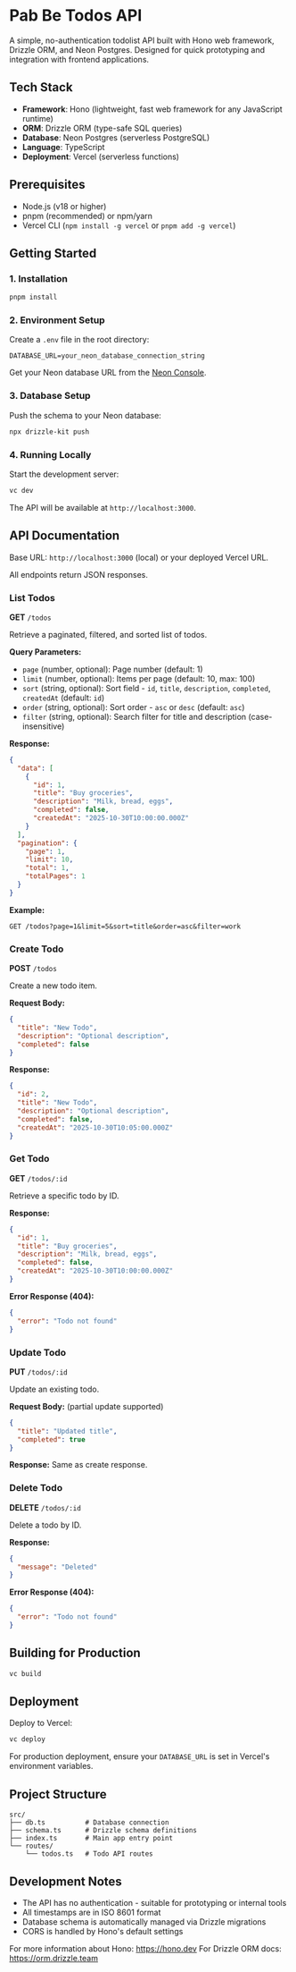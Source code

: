 # Pab Be Todos API

A simple, no-authentication todolist API built with Hono web framework, Drizzle ORM, and Neon Postgres. Designed for quick prototyping and integration with frontend applications.

## Tech Stack

- **Framework**: Hono (lightweight, fast web framework for any JavaScript runtime)
- **ORM**: Drizzle ORM (type-safe SQL queries)
- **Database**: Neon Postgres (serverless PostgreSQL)
- **Language**: TypeScript
- **Deployment**: Vercel (serverless functions)

## Prerequisites

- Node.js (v18 or higher)
- pnpm (recommended) or npm/yarn
- Vercel CLI (`npm install -g vercel` or `pnpm add -g vercel`)

## Getting Started

### 1. Installation

```bash
pnpm install
```

### 2. Environment Setup

Create a `.env` file in the root directory:

```env
DATABASE_URL=your_neon_database_connection_string
```

Get your Neon database URL from the [Neon Console](https://console.neon.tech).

### 3. Database Setup

Push the schema to your Neon database:

```bash
npx drizzle-kit push
```

### 4. Running Locally

Start the development server:

```bash
vc dev
```

The API will be available at `http://localhost:3000`.

## API Documentation

Base URL: `http://localhost:3000` (local) or your deployed Vercel URL.

All endpoints return JSON responses.

### List Todos

**GET** `/todos`

Retrieve a paginated, filtered, and sorted list of todos.

**Query Parameters:**

- `page` (number, optional): Page number (default: 1)
- `limit` (number, optional): Items per page (default: 10, max: 100)
- `sort` (string, optional): Sort field - `id`, `title`, `description`, `completed`, `createdAt` (default: `id`)
- `order` (string, optional): Sort order - `asc` or `desc` (default: `asc`)
- `filter` (string, optional): Search filter for title and description (case-insensitive)

**Response:**

```json
{
  "data": [
    {
      "id": 1,
      "title": "Buy groceries",
      "description": "Milk, bread, eggs",
      "completed": false,
      "createdAt": "2025-10-30T10:00:00.000Z"
    }
  ],
  "pagination": {
    "page": 1,
    "limit": 10,
    "total": 1,
    "totalPages": 1
  }
}
```

**Example:**

```
GET /todos?page=1&limit=5&sort=title&order=asc&filter=work
```

### Create Todo

**POST** `/todos`

Create a new todo item.

**Request Body:**

```json
{
  "title": "New Todo",
  "description": "Optional description",
  "completed": false
}
```

**Response:**

```json
{
  "id": 2,
  "title": "New Todo",
  "description": "Optional description",
  "completed": false,
  "createdAt": "2025-10-30T10:05:00.000Z"
}
```

### Get Todo

**GET** `/todos/:id`

Retrieve a specific todo by ID.

**Response:**

```json
{
  "id": 1,
  "title": "Buy groceries",
  "description": "Milk, bread, eggs",
  "completed": false,
  "createdAt": "2025-10-30T10:00:00.000Z"
}
```

**Error Response (404):**

```json
{
  "error": "Todo not found"
}
```

### Update Todo

**PUT** `/todos/:id`

Update an existing todo.

**Request Body:** (partial update supported)

```json
{
  "title": "Updated title",
  "completed": true
}
```

**Response:** Same as create response.

### Delete Todo

**DELETE** `/todos/:id`

Delete a todo by ID.

**Response:**

```json
{
  "message": "Deleted"
}
```

**Error Response (404):**

```json
{
  "error": "Todo not found"
}
```

## Building for Production

```bash
vc build
```

## Deployment

Deploy to Vercel:

```bash
vc deploy
```

For production deployment, ensure your `DATABASE_URL` is set in Vercel's environment variables.

## Project Structure

```
src/
├── db.ts          # Database connection
├── schema.ts      # Drizzle schema definitions
├── index.ts       # Main app entry point
└── routes/
    └── todos.ts   # Todo API routes
```

## Development Notes

- The API has no authentication - suitable for prototyping or internal tools
- All timestamps are in ISO 8601 format
- Database schema is automatically managed via Drizzle migrations
- CORS is handled by Hono's default settings

For more information about Hono: https://hono.dev
For Drizzle ORM docs: https://orm.drizzle.team
